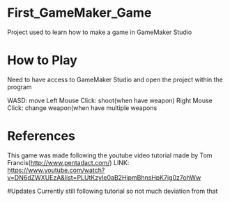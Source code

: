# First_GameMaker_Game
Project used to learn how to make a game in GameMaker Studio

# How to Play
Need to have access to GameMaker Studio and open the project within the program

WASD: move
Left Mouse Click: shoot(when have weapon)
Right Mouse Click: change weapon(when have multiple weapons

# References
This game was made following the youtube video tutorial made by Tom Francis(http://www.pentadact.com/)
LINK: https://www.youtube.com/watch?v=DN6dZWXUEzA&list=PLUtKzyIe0aB2HjpmBhnsHpK7ig0z7ohWw

#Updates
Currently still following tutorial so not much deviation from that

